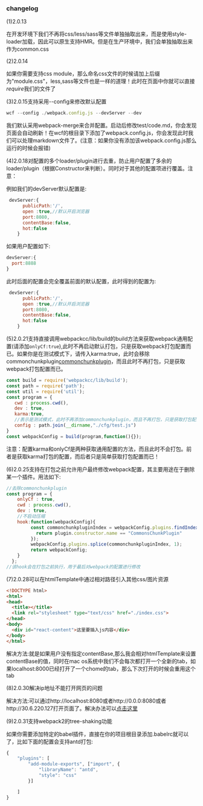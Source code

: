 ### changelog

(1)2.0.13

  在开发环境下我们不再将css/less/sass等文件单独抽取出来，而是使用style-loader加载，因此可以原生支持HMR。但是在生产环境中，我们会单独抽取出来作为common.css

(2)2.0.14

如果你需要支持css module，那么命名css文件的时候请加上后缀为"module.css"，less,sass等文件也是一样的道理！此时在页面中你就可以直接*require*我们的文件了

(3)2.0.15支持采用--config来修改默认配置

```js
wcf --config ./webpack.config.js --devServer --dev
```

我们默认采用webpack-merge来合并配置。启动后修改test/code.md，你会发现页面会自动刷新！在wcf的根目录下添加了webpack.config.js，你会发现此时我们可以处理markdown文件了。(注意：如果你没有添加该webpack.config.js那么运行的时候会报错)

(4)2.0.18对配置的多个loader/plugin进行去重，防止用户配置了多余的loader/plugin（根据Constructor来判断）。同时对于其他的配置项进行覆盖。注意：

例如我们的devServer默认配置是:

```js
 devServer:{
      publicPath:'/',
      open :true,//默认开启浏览器
      port:8080,
      contentBase:false,
      hot:false
    }
```

如果用户配置如下:

```js
devServer:{
  port:8888
}
```

此时后面的配置会完全覆盖前面的默认配置，此时得到的配置为:
```js
 devServer:{
      publicPath:'/',
      open :true,//默认开启浏览器
      port:8080,
      contentBase:false,
      hot:false
    }
```
(5)2.0.21支持直接调用webpackcc/lib/build的build方法来获取webpack通用配置(请添加`onlyCf:true`),此时不再启动默认打包，只是获取webpack打包配置而已。如果你是在测试模式下，请传入karma:true，此时会移除commonchunkplugin[commonchunkplugin](https://github.com/webpack-contrib/karma-webpack/issues/24)，而且此时不再打包，只是获取webpack打包配置而已。

```js
const build = require('webpackcc/lib/build');
const path = require('path');
const util = require('util');
const program = {
   cwd : process.cwd(),
   dev : true,
   karma:true,
   //表示是测试模式，此时不再添加commonchunkplugin，而且不再打包，只是获取打包配置
   config : path.join(__dirname,"./cfg/test.js")
}
const webpackConfig = build(program,function(){});
```

注意：配置karma和onlyCf是两种获取通用配置的方法，而且此时不会打包。前者是获取karma打包的配置，而后者只是简单获取打包配置而已！

(6)2.0.25支持在打包之前允许用户最终修改webpack配置，其主要用途在于删除某一个插件。用法如下:
```js
//去除commonchunkplugin
const program = {
    onlyCf : true,
    cwd : process.cwd(),
    dev : true,
    //不启动压缩
    hook:function(webpackConfig){
         const commonchunkpluginIndex = webpackConfig.plugins.findIndex(plugin => {
           return plugin.constructor.name == "CommonsChunkPlugin"
         });
         webpackConfig.plugins.splice(commonchunkpluginIndex, 1);
         return webpackConfig;
    }
  };
//该hook会在打包之前执行，用于最后对webpack的配置进行修改
```

(7)2.0.28可以在htmlTemplate中通过相对路径引入其他css/图片资源
```html
<!DOCTYPE html>
<html>
<head>
  <title></title>
  <link rel="stylesheet" type="text/css" href="./index.css">
</head>
<body>
  <div id="react-content">这里要插入js内容</div>
</body>
</html>
```
解决方法:就是如果用户没有指定contentBase,那么我会相对htmlTemplate来设置contentBase的值，同时在mac os系统中我们不会每次都打开一个全新的tab，如果localhost:8000已经打开了一个chome的tab，那么下次打开的时候会重用这个tab

(8)2.0.30解决ip地址不能打开网页的问题
 
 解决方法:可以通过http://localhost:8080或者http://0.0.0:8080或者http://30.6.220.127打开页面了。解决办法可以[点击这里](https://github.com/webpack/webpack-dev-server/issues/147)

(9)2.0.31支持webpack2的tree-shaking功能

如果你需要添加特定的babel插件，直接在你的项目根目录添加.babelrc就可以了，比如下面的配置会支持antd打包:
```js
{
    "plugins": [
        "add-module-exports", ["import", {
            "libraryName": "antd",
            "style": "css"
        }]

    ]
}
```
